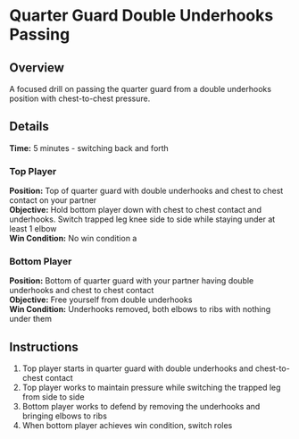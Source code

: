 # Quarter Guard Double Underhooks Passing

## Overview
A focused drill on passing the quarter guard from a double underhooks position with chest-to-chest pressure.

## Details
**Time:** 5 minutes - switching back and forth

### Top Player
**Position:** Top of quarter guard with double underhooks and chest to chest contact on your partner  
**Objective:** Hold bottom player down with chest to chest contact and underhooks. Switch trapped leg knee side to side while staying under at least 1 elbow  
**Win Condition:** No win condition
a
### Bottom Player
**Position:** Bottom of quarter guard with your partner having double underhooks and chest to chest contact  
**Objective:** Free yourself from double underhooks  
**Win Condition:** Underhooks removed, both elbows to ribs with nothing under them

## Instructions
1. Top player starts in quarter guard with double underhooks and chest-to-chest contact
2. Top player works to maintain pressure while switching the trapped leg from side to side
3. Bottom player works to defend by removing the underhooks and bringing elbows to ribs
4. When bottom player achieves win condition, switch roles
